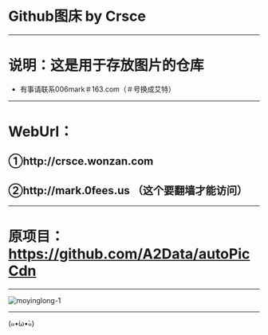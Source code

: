 Github图床 by Crsce
===
---
# 说明：这是用于存放图片的仓库
* 有事请联系006mark＃163.com（＃号换成艾特）
---
# WebUrl：
## ①http://crsce.wonzan.com
## ②http://mark.0fees.us （这个要翻墙才能访问）
---
# 原项目：https://github.com/A2Data/autoPicCdn
---
![moyinglong-1](https://cdn.jsdelivr.net/gh/text-01/imagestorage/2020/08/23/ff3908.png "康什么康！没康过龙嘛？")

---
(๑•́ω•̀๑)
